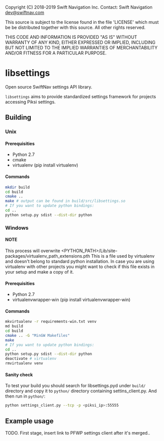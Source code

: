 Copyright (C) 2018-2019 Swift Navigation Inc.
Contact: Swift Navigation <dev@swiftnav.com>

This source is subject to the license found in the file 'LICENSE' which must
be be distributed together with this source. All other rights reserved.

THIS CODE AND INFORMATION IS PROVIDED "AS IS" WITHOUT WARRANTY OF ANY KIND,
EITHER EXPRESSED OR IMPLIED, INCLUDING BUT NOT LIMITED TO THE IMPLIED
WARRANTIES OF MERCHANTABILITY AND/OR FITNESS FOR A PARTICULAR PURPOSE.

# libsettings

Open source SwiftNav settings API library.

`libsettings` aims to provide standardized settings framework for projects accessing Piksi settings.

## Building

### Unix

#### Prerequisities

* Python 2.7
* cmake
* virtualenv (pip install virtualenv)

#### Commands

``` sh
mkdir build
cd build
cmake ..
make # output can be found in build/src/libsettings.so
# If you want to update python bindings:
cd ..
python setup.py sdist --dist-dir python
```

### Windows

#### NOTE

This process will overwrite <PYTHON_PATH>/Lib/site-packages/virtualenv_path_extensions.pth
This is a file used by virtualenv and doesn't belong to standard python installation.
In case you are using virtualenv with other projects you might want to check if this file
exists in your setup and make a copy of it.

#### Prerequisities

* Python 2.7
* virtualenvwrapper-win (pip install virtualenvwrapper-win)

#### Commands

``` sh
mkvirtualenv -r requirements-win.txt venv
md build
cd build
cmake .. -G "MinGW Makefiles"
make
# If you want to update python bindings:
cd ..
python setup.py sdist --dist-dir python
deactivate # virtualenv
rmvirtualenv venv
```

#### Sanity check

To test your build you should search for libsettings.pyd under `build/` directory
and copy it to `python/` directory containing settins_client.py. And then run in `python/`:

``` sh
python settings_client.py --tcp -p <piksi_ip>:55555
```

## Example usage

TODO. First stage, insert link to PFWP settings client after it's merged..
